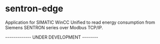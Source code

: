 # sentron-edge
Application for SIMATIC WinCC Unified to read energy consumption from Siemens SENTRON series over Modbus TCP/IP.

------------- UNDER DEVELOPMENT --------
